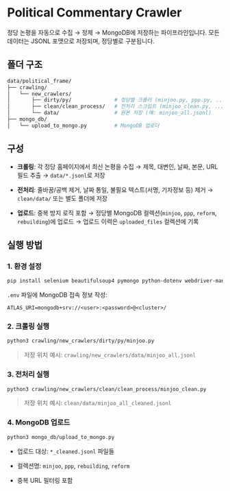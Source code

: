 # Political Commentary Crawler
정당 논평을 자동으로 수집 → 정제 → MongoDB에 저장하는 파이프라인입니다.
모든 데이터는 JSONL 포맷으로 저장되며, 정당별로 구분됩니다.

## 폴더 구조
```bash
data/political_frame/
├── crawling/
│   └── new_crawlers/
│       ├── dirty/py/              # 정당별 크롤러 (minjoo.py, ppp.py, ... )
│       ├── clean/clean_process/   # 전처리 스크립트 (minjoo_clean.py, ...)
│       └── data/                  # 원본 저장 (예: minjoo_all.jsonl)
├── mongo_db/
│   └── upload_to_mongo.py         # MongoDB 업로더
```

## 구성
- **크롤링**:
각 정당 홈페이지에서 최신 논평을 수집
→ 제목, 대변인, 날짜, 본문, URL 필드 추출
→ `data/*.jsonl`로 저장

- **전처리**:
줄바꿈/공백 제거, 날짜 통일, 불필요 텍스트(서명, 기자정보 등) 제거
→ `clean/data/` 또는 별도 폴더에 저장

- **업로드**:
중복 방지 로직 포함
→ 정당별 MongoDB 컬렉션(`minjoo`, `ppp`, `reform`, `rebuilding`)에 업로드
→ 업로드 이력은 `uploaded_files` 컬렉션에 기록

## 실행 방법
### 1. 환경 설정
```bash
pip install selenium beautifulsoup4 pymongo python-dotenv webdriver-manager
```
`.env` 파일에 MongoDB 접속 정보 작성:

```php-template
ATLAS_URI=mongodb+srv://<user>:<password>@<cluster>/
```

### 2. 크롤링 실행
```bash
python3 crawling/new_crawlers/dirty/py/minjoo.py
```

> 저장 위치 예시:
`crawling/new_crawlers/data/minjoo_all.jsonl`

### 3. 전처리 실행
```bash
python3 crawling/new_crawlers/clean/clean_process/minjoo_clean.py
```

> 저장 위치 예시:
`clean/data/minjoo_all_cleaned.jsonl`

### 4. MongoDB 업로드
```bash
python3 mongo_db/upload_to_mongo.py
```

- 업로드 대상: `*_cleaned.jsonl` 파일들

- 컬렉션명: `minjoo`, `ppp`, `rebuilding`, `reform`

- 중복 URL 필터링 포함
